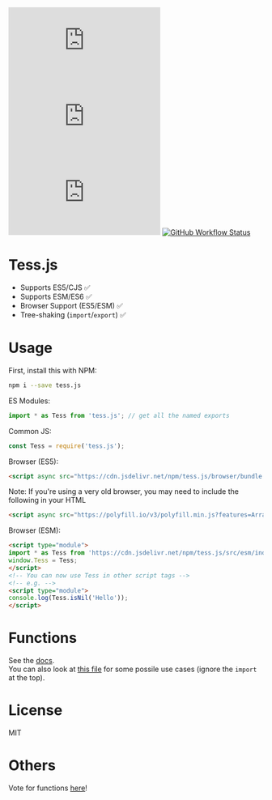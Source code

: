[![npm](https://img.shields.io/npm/dt/tess.js?style=flat-square)](https://www.npmjs.com/package/tess.js)
![Browser bundle size](https://img.shields.io/github/size/DET171/Tess.js/browser/bundle.js?label=Bundle%20file%20size&style=flat-square)
[![jsDelivr hits (npm)](https://img.shields.io/jsdelivr/npm/hy/tess.js?style=flat-square)](https://cdn.jsdelivr.net/npm/tess.js/)
[![GitHub Workflow Status](https://img.shields.io/github/workflow/status/DET171/Tess.js/CI?style=flat-square)](https://github.com/DET171/Tess.js)
# Tess.js
* Supports ES5/CJS ✅
* Supports ESM/ES6 ✅
* Browser Support (ES5/ESM) ✅
* Tree-shaking (`import`/`export`) ✅


# Usage
First, install this with NPM:
```sh
npm i --save tess.js
```
ES Modules:
```js
import * as Tess from 'tess.js'; // get all the named exports
```

Common JS:
```js
const Tess = require('tess.js');
```

Browser (ES5):
```html
<script async src="https://cdn.jsdelivr.net/npm/tess.js/browser/bundle.js"></script>
```
Note: If you're using a very old browser, you may need to include the following in your HTML
```html
<script async src="https://polyfill.io/v3/polyfill.min.js?features=Array.isArray,Array.prototype.copyWithin,Array.prototype.fill,Array.prototype.filter,Array.prototype.indexOf,Array.prototype.keys,Array.prototype.lastIndexOf,Array.prototype.reduce,Array.prototype.sort,ArrayBuffer,console,DataView,Function.prototype.bind,Map,Number.isInteger,Object.defineProperty,Object.keys,Object.setPrototypeOf,Promise,Reflect,Reflect.construct,Set,String.prototype.repeat,String.prototype.trim,Symbol,Symbol.for,Symbol.toPrimitive,Uint8Array,WeakMap,WeakSet"></script>
```
Browser (ESM):
```html
<script type="module">
import * as Tess from 'https://cdn.jsdelivr.net/npm/tess.js/src/esm/index.js';
window.Tess = Tess;
</script>
<!-- You can now use Tess in other script tags -->
<!-- e.g. -->
<script type="module">
console.log(Tess.isNil('Hello'));
</script>
```

# Functions
See the [docs](https://tess.js.org/). <br>
You can also look at [this file](https://github.com/DET171/Tess.js/blob/master/test/es6.mjs) for some possile use cases (ignore the `import` at the top).

# License
MIT

# Others
Vote for functions [here](https://forms.gle/t2tjVfxjUuVb1LVS7)!
